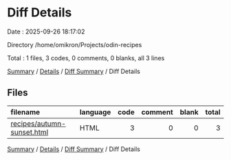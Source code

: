 # Diff Details

Date : 2025-09-26 18:17:02

Directory /home/omikron/Projects/odin-recipes

Total : 1 files,  3 codes, 0 comments, 0 blanks, all 3 lines

[Summary](results.md) / [Details](details.md) / [Diff Summary](diff.md) / Diff Details

## Files
| filename | language | code | comment | blank | total |
| :--- | :--- | ---: | ---: | ---: | ---: |
| [recipes/autumn-sunset.html](/recipes/autumn-sunset.html) | HTML | 3 | 0 | 0 | 3 |

[Summary](results.md) / [Details](details.md) / [Diff Summary](diff.md) / Diff Details